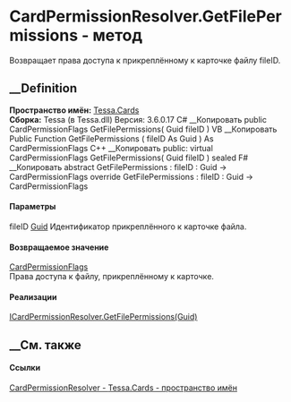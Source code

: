 # CardPermissionResolver.GetFilePermissions - метод
Возвращает права доступа к прикреплённому к карточке файлу fileID.
## __Definition
 **Пространство имён:** [Tessa.Cards](N_Tessa_Cards.htm)  
 **Сборка:** Tessa (в Tessa.dll) Версия: 3.6.0.17
C# __Копировать
     public CardPermissionFlags GetFilePermissions(
    	Guid fileID
    )
VB __Копировать
     Public Function GetFilePermissions ( 
    	fileID As Guid
    ) As CardPermissionFlags
C++ __Копировать
     public:
    virtual CardPermissionFlags GetFilePermissions(
    	Guid fileID
    ) sealed
F# __Копировать
     abstract GetFilePermissions : 
            fileID : Guid -> CardPermissionFlags 
    override GetFilePermissions : 
            fileID : Guid -> CardPermissionFlags 
#### Параметры
fileID [Guid](https://learn.microsoft.com/dotnet/api/system.guid)
    Идентификатор прикреплённого к карточке файла.
#### Возвращаемое значение
[CardPermissionFlags](T_Tessa_Cards_CardPermissionFlags.htm)  
Права доступа к файлу, прикреплённому к карточке.
#### Реализации
[ICardPermissionResolver.GetFilePermissions(Guid)](M_Tessa_Cards_ICardPermissionResolver_GetFilePermissions.htm)  
##  __См. также
#### Ссылки
[CardPermissionResolver - ](T_Tessa_Cards_CardPermissionResolver.htm)
[Tessa.Cards - пространство имён](N_Tessa_Cards.htm)
